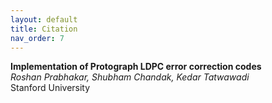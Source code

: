 ```yaml
---
layout: default
title: Citation
nav_order: 7
---
```

**Implementation of Protograph LDPC error correction codes**  
*Roshan Prabhakar, Shubham Chandak, Kedar Tatwawadi*  
Stanford University
